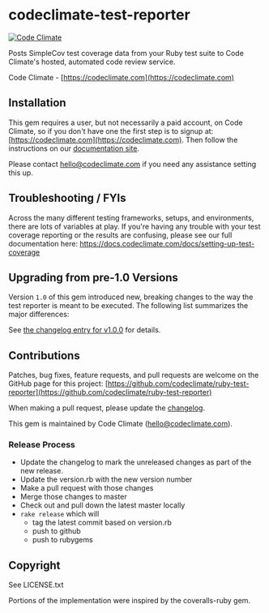 # codeclimate-test-reporter

[![Code Climate](https://codeclimate.com/github/codeclimate/ruby-test-reporter/badges/gpa.svg)](https://codeclimate.com/github/codeclimate/ruby-test-reporter)

Posts SimpleCov test coverage data from your Ruby test suite to Code Climate's
hosted, automated code review service.

Code Climate - [https://codeclimate.com](https://codeclimate.com)

## Installation

This gem requires a user, but not necessarily a paid account, on Code Climate,
so if you don't have one the first step is to signup at:
[https://codeclimate.com](https://codeclimate.com). Then follow the
instructions on our [documentation site](https://docs.codeclimate.com/docs/test-coverage-ruby).

Please contact hello@codeclimate.com if you need any assistance setting this up.

## Troubleshooting / FYIs

Across the many different testing frameworks, setups, and environments, there
are lots of variables at play. If you're having any trouble with your test
coverage reporting or the results are confusing, please see our full
documentation here: https://docs.codeclimate.com/docs/setting-up-test-coverage

## Upgrading from pre-1.0 Versions

Version `1.0` of this gem introduced new, breaking changes to the way the
test reporter is meant to be executed. The following list summarizes the major
differences:

See [the changelog entry for v1.0.0](CHANGELOG.md#v100-2016-11-03) for details.

## Contributions

Patches, bug fixes, feature requests, and pull requests are welcome on the
GitHub page for this project:
[https://github.com/codeclimate/ruby-test-reporter](https://github.com/codeclimate/ruby-test-reporter)

When making a pull request, please update the [changelog](CHANGELOG.md).

This gem is maintained by Code Climate (hello@codeclimate.com).

### Release Process

* Update the changelog to mark the unreleased changes as part of the new release.
* Update the version.rb with the new version number
* Make a pull request with those changes
* Merge those changes to master
* Check out and pull down the latest master locally
* `rake release` which will
  * tag the latest commit based on version.rb
  * push to github
  * push to rubygems

## Copyright

See LICENSE.txt

Portions of the implementation were inspired by the coveralls-ruby gem.
